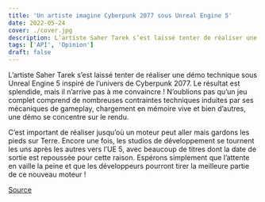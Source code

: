 ```yaml
---
title: 'Un artiste imagine Cyberpunk 2077 sous Unreal Engine 5'
date: 2022-05-24
cover: ./cover.jpg
description: L’artiste Saher Tarek s’est laissé tenter de réaliser une démo technique sous Unreal Engine 5 inspiré de l’univers de Cyberpunk 2077 et le résultat est...
tags: ['API', 'Opinion']
draft: false
---
```


L’artiste Saher Tarek s’est laissé tenter de réaliser une démo technique sous Unreal Engine 5 inspiré de l’univers de Cyberpunk 2077. Le résultat est splendide, mais il n’arrive pas à me convaincre ! N’oublions pas qu’un jeu complet comprend de nombreuses contraintes techniques induites par ses mécaniques de gameplay, chargement en mémoire vive et bien d’autres, une démo se concentre sur le rendu.

C’est important de réaliser jusqu’où un moteur peut aller mais gardons les pieds sur Terre. Encore une fois, les studios de développement se tournent les uns après les autres vers l’UE 5, avec beaucoup de titres dont la date de sortie est repoussée pour cette raison. Espérons simplement que l’attente en vaille la peine et que les développeurs pourront tirer la meilleure partie de ce nouveau moteur !

[Source](https://www.numerama.com/pop-culture/964591-cest-le-cyberpunk-2077-quon-meritait.html)